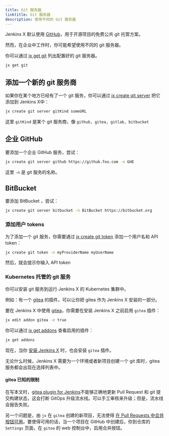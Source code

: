 ```yaml
---
title: Git 服务器
linktitle: Git 服务器
description: 使用不同的 Git 服务器
---
```



Jenkins X 默认使用 [GitHub](https://github.com/)，用于开源项目的免费公共 git 托管方案。

然而，在企业中工作时，你可能希望使用不同的 git 服务器。

你可以通过 [jx get git](/commands/jx_get_git/) 列出配置好的 git 服务器。

```sh
jx get git
```

## 添加一个新的 git 服务商

如果你在某个地方已经有了一个 git 服务，你可以通过 [jx create git server](/commands/jx_create_git_server/) 把它添加到 Jenkins X中：

```sh
jx create git server gitKind someURL
```

这里 `gitKind` 是某个 git 服务商，像 `github, gitea, gitlab, bitbucket`

## 企业 GitHub

要添加一个企业 GitHub 服务，尝试：

```sh
jx create git server github https://github.foo.com -n GHE
```

这里 `-n` 是 git 服务的名称。

## BitBucket

要添加 BitBucket ，尝试：

```sh
jx create git server bitbucket -n BitBucket https://bitbucket.org
```

### 添加用户 tokens

为了添加一个 git 服务，你需要通过 [jx create git token](/commands/jx_create_git_token/) 添加一个用户名和 API token：

```sh
jx create git token -n myProviderName myUserName
```

然后，就会提示你输入 API token

### Kubernetes 托管的 git 服务

你可以安装 git 服务到运行 Jenkins X 的 Kubernetes 集群中。

例如：有一个 [gitea](https://gitea.io/en-us/) 的插件，可以让你把 gitea 作为 Jenkins X 安装的一部分。

要在 Jenkins X 中使用 [gitea](https://gitea.io/en-us/)，你需要在安装 Jenkins X 之前启用 `gitea` 插件：

```sh
jx edit addon gitea -e true
```

你可以通过 [jx get addons](/commands/jx_get_addons/) 查看启用的插件：

```sh
jx get addons
```

现在，当你 [安装 Jenkins X](/zh/docs/getting-started/) 时，也会安装 `gitea` 插件。

无论什么时候，Jenkins X 需要为一个环境或者新项目创建一个 git 库时，gitea 服务都会出现在选择列表中。

#### gitea 已知的限制

在写本文时，[gitea plugin for Jenkins](https://issues.jenkins-ci.org/browse/JENKINS-50459)不能够正确地更新 Pull Request 和 git 提交构建状态，这会打断 GitOps 升级流水线。可以手工审核来升级；但是，流水线会报告失败。

另一个问题是，由 `jx` 在 `gitea` 创建的新项目，无法使得 [在 Pull Requests 中合并按钮可用](https://github.com/go-gitea/go-sdk/issues/100)。要使得可用的话，当一个项目在 GitHub 中创建后，你到仓库的 `Settings` 页面，在 `gitea` 的 web 控制台中，启用合并按钮。

